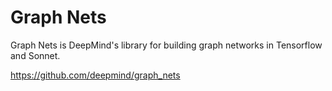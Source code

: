 # Graph Nets

Graph Nets is DeepMind's library for building graph networks in Tensorflow and Sonnet.

https://github.com/deepmind/graph_nets